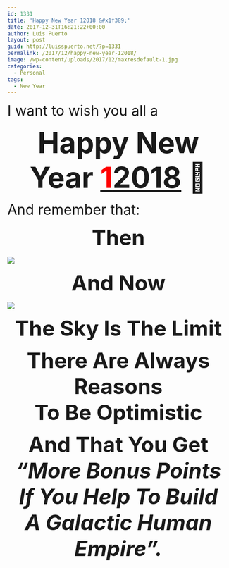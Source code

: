 ```yaml
---
id: 1331
title: 'Happy New Year 12018 &#x1f389;'
date: 2017-12-31T16:21:22+00:00
author: Luis Puerto
layout: post
guid: http://luisspuerto.net/?p=1331
permalink: /2017/12/happy-new-year-12018/
image: /wp-content/uploads/2017/12/maxresdefault-1.jpg
categories:
  - Personal
tags:
  - New Year
---
```

<p style="text-align: left;">
  <span style="font-size: 24pt;">I want to wish you all a </span>
</p>

<p style="text-align: center;">
  <span style="font-size: 24pt;"><span style="font-size: 49pt;"><strong>Happy New Year <a href="https://www.youtube.com/watch?v=czgOWmtGVGs"><span style="color: #ff0000;">1</span>2018</a> &#x1f389;</strong></span></span>
</p>

<span style="font-size: 24pt;">And remember that: </span>

<p style="text-align: center;">
  <strong><span style="font-size: 36pt;">Then</span></strong>
</p>

<img class="aligncenter" src="https://i.imgur.com/1oC6rwX.gif" />

<p style="text-align: center;">
  <span style="font-size: 36pt;"><strong>And Now</strong></span>
</p>

<img class="aligncenter" src="https://tctechcrunch2011.files.wordpress.com/2017/05/launch-nrol-76.gif" />

<p style="text-align: center;">
  <strong><span style="font-size: 36pt;">The Sky Is The Limit</span></strong>
</p>

<div class="jetpack-video-wrapper">
  <span class="embed-youtube" style="text-align:center; display: block;"></span>
</div>

<p style="text-align: center;">
  <strong><span style="font-size: 36pt;">There Are Always Reasons<br /> To Be Optimistic</span></strong>
</p>

<div class="jetpack-video-wrapper">
  <span class="embed-youtube" style="text-align:center; display: block;"></span>
</div>

<p style="text-align: center;">
  <span style="font-size: 36pt;"><strong>And That You Get<em><br /> &#8220;More Bonus Points If You Help To Build A Galactic Human Empire&#8221;.</em></strong></span>
</p>